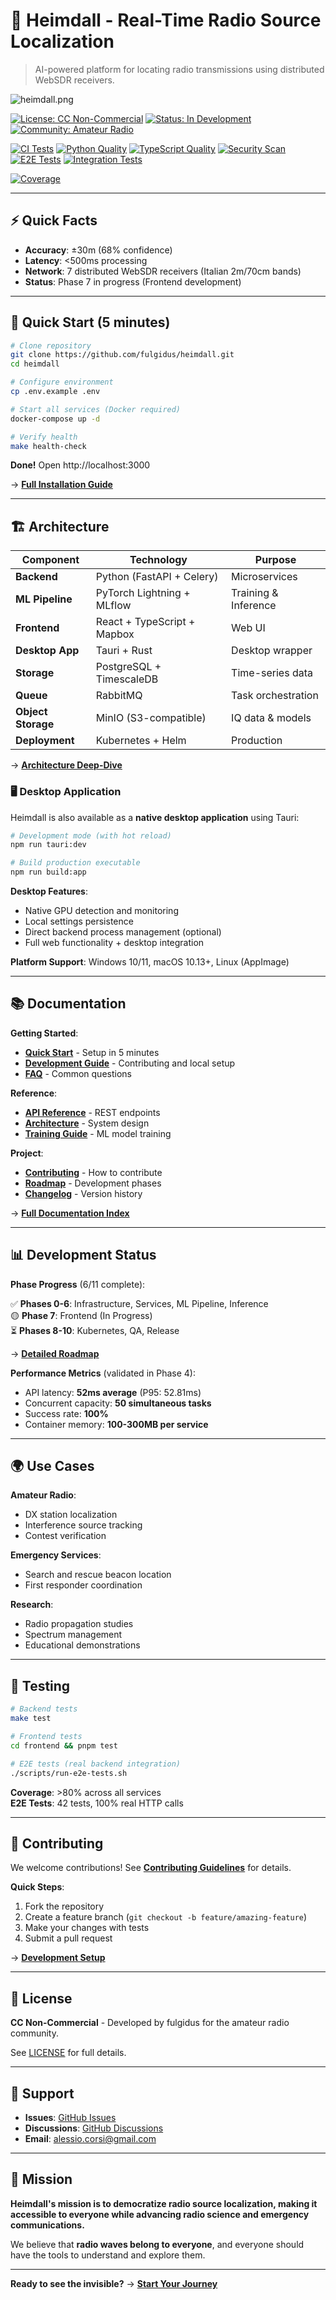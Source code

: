 # 🎯 Heimdall - Real-Time Radio Source Localization

> AI-powered platform for locating radio transmissions using distributed WebSDR receivers.

![heimdall.png](heimdall.png)

[![License: CC Non-Commercial](https://img.shields.io/badge/License-CC%20Non--Commercial-orange.svg)](LICENSE)
[![Status: In Development](https://img.shields.io/badge/Status-In%20Development-yellow.svg)](AGENTS.md)
[![Community: Amateur Radio](https://img.shields.io/badge/Community-Amateur%20Radio-blue.svg)](https://www.iaru.org/)

[![CI Tests](https://github.com/fulgidus/heimdall/workflows/CI%20Tests/badge.svg)](https://github.com/fulgidus/heimdall/actions/workflows/ci-test.yml)
[![Python Quality](https://github.com/fulgidus/heimdall/workflows/Python%20Code%20Quality/badge.svg)](https://github.com/fulgidus/heimdall/actions/workflows/python-quality.yml)
[![TypeScript Quality](https://github.com/fulgidus/heimdall/workflows/TypeScript%20Code%20Quality/badge.svg)](https://github.com/fulgidus/heimdall/actions/workflows/typescript-quality.yml)
[![Security Scan](https://github.com/fulgidus/heimdall/workflows/Security%20Scanning/badge.svg)](https://github.com/fulgidus/heimdall/actions/workflows/security-scan.yml)
[![E2E Tests](https://github.com/fulgidus/heimdall/workflows/E2E%20Tests/badge.svg)](https://github.com/fulgidus/heimdall/actions/workflows/e2e-tests.yml)
[![Integration Tests](https://github.com/fulgidus/heimdall/workflows/Integration%20Tests/badge.svg)](https://github.com/fulgidus/heimdall/actions/workflows/integration-tests.yml)

[![Coverage](https://raw.githubusercontent.com/fulgidus/heimdall/develop/docs/coverage/develop/badge.svg)](https://fulgidus.github.io/heimdall/coverage/)

---

## ⚡ Quick Facts

- **Accuracy**: ±30m (68% confidence)
- **Latency**: <500ms processing
- **Network**: 7 distributed WebSDR receivers (Italian 2m/70cm bands)
- **Status**: Phase 7 in progress (Frontend development)

---

## 🚀 Quick Start (5 minutes)

```bash
# Clone repository
git clone https://github.com/fulgidus/heimdall.git
cd heimdall

# Configure environment
cp .env.example .env

# Start all services (Docker required)
docker-compose up -d

# Verify health
make health-check
```

**Done!** Open http://localhost:3000

→ **[Full Installation Guide](https://fulgidus.github.io/heimdall/QUICK_START.html)**

---

## 🏗️ Architecture

| Component          | Technology                  | Purpose              |
| ------------------ | --------------------------- | -------------------- |
| **Backend**        | Python (FastAPI + Celery)   | Microservices        |
| **ML Pipeline**    | PyTorch Lightning + MLflow  | Training & Inference |
| **Frontend**       | React + TypeScript + Mapbox | Web UI               |
| **Desktop App**    | Tauri + Rust                | Desktop wrapper      |
| **Storage**        | PostgreSQL + TimescaleDB    | Time-series data     |
| **Queue**          | RabbitMQ                    | Task orchestration   |
| **Object Storage** | MinIO (S3-compatible)       | IQ data & models     |
| **Deployment**     | Kubernetes + Helm           | Production           |

→ **[Architecture Deep-Dive](https://fulgidus.github.io/heimdall/ARCHITECTURE.html)**

### 🖥️ Desktop Application

Heimdall is also available as a **native desktop application** using Tauri:

```bash
# Development mode (with hot reload)
npm run tauri:dev

# Build production executable
npm run build:app
```

**Desktop Features**:
- Native GPU detection and monitoring
- Local settings persistence
- Direct backend process management (optional)
- Full web functionality + desktop integration

**Platform Support**: Windows 10/11, macOS 10.13+, Linux (AppImage)

---

## 📚 Documentation

**Getting Started**:
- **[Quick Start](https://fulgidus.github.io/heimdall/QUICK_START.html)** - Setup in 5 minutes
- **[Development Guide](https://fulgidus.github.io/heimdall/DEVELOPMENT.html)** - Contributing and local setup
- **[FAQ](https://fulgidus.github.io/heimdall/FAQ.html)** - Common questions

**Reference**:
- **[API Reference](https://fulgidus.github.io/heimdall/API.html)** - REST endpoints
- **[Architecture](https://fulgidus.github.io/heimdall/ARCHITECTURE.html)** - System design
- **[Training Guide](https://fulgidus.github.io/heimdall/TRAINING.html)** - ML model training

**Project**:
- **[Contributing](CONTRIBUTING.md)** - How to contribute
- **[Roadmap](AGENTS.md)** - Development phases
- **[Changelog](CHANGELOG.md)** - Version history

→ **[Full Documentation Index](https://fulgidus.github.io/heimdall/)**

---

## 📊 Development Status

**Phase Progress** (6/11 complete):

✅ **Phases 0-6**: Infrastructure, Services, ML Pipeline, Inference  
🟡 **Phase 7**: Frontend (In Progress)  
⏳ **Phases 8-10**: Kubernetes, QA, Release

→ **[Detailed Roadmap](AGENTS.md)**

**Performance Metrics** (validated in Phase 4):
- API latency: **52ms average** (P95: 52.81ms)
- Concurrent capacity: **50 simultaneous tasks**
- Success rate: **100%**
- Container memory: **100-300MB per service**

---

## 🌍 Use Cases

**Amateur Radio**:
- DX station localization
- Interference source tracking
- Contest verification

**Emergency Services**:
- Search and rescue beacon location
- First responder coordination

**Research**:
- Radio propagation studies
- Spectrum management
- Educational demonstrations

---

## 🧪 Testing

```bash
# Backend tests
make test

# Frontend tests
cd frontend && pnpm test

# E2E tests (real backend integration)
./scripts/run-e2e-tests.sh
```

**Coverage**: >80% across all services  
**E2E Tests**: 42 tests, 100% real HTTP calls

---

## 🤝 Contributing

We welcome contributions! See **[Contributing Guidelines](CONTRIBUTING.md)** for details.

**Quick Steps**:
1. Fork the repository
2. Create a feature branch (`git checkout -b feature/amazing-feature`)
3. Make your changes with tests
4. Submit a pull request

→ **[Development Setup](https://fulgidus.github.io/heimdall/DEVELOPMENT.html)**

---

## 📜 License

**CC Non-Commercial** - Developed by fulgidus for the amateur radio community.

See [LICENSE](LICENSE) for full details.

---

## 💬 Support

- **Issues**: [GitHub Issues](https://github.com/fulgidus/heimdall/issues)
- **Discussions**: [GitHub Discussions](https://github.com/fulgidus/heimdall/discussions)
- **Email**: alessio.corsi@gmail.com

---

## 🌟 Mission

**Heimdall's mission is to democratize radio source localization, making it accessible to everyone while advancing radio science and emergency communications.**

We believe that **radio waves belong to everyone**, and everyone should have the tools to understand and explore them.

---

**Ready to see the invisible?** → **[Start Your Journey](https://fulgidus.github.io/heimdall)**

